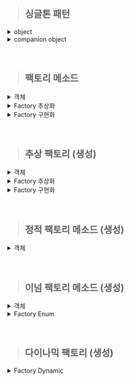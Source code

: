 > ## 싱글톤 패턴

<details>
    <summary>object</summary>

- java의 static과 kotlin의 object은 동일하게 보이지만 다름.
  - static은 클래스 로더가 클래스를 읽을 때 안에 static이 있다면 메모리 영역에 적재하는 것 뿐임. 새로운 객체를 생성할 수 있음.
  - object는 인스턴스 객체를 단 1개 만들어줌. 새로운 객체를 생성할 수 없음. 이때 만들어진 객체명은 클래스명과 동일함. 
- 실제 사용될 때 초기화 됨.
- 생성자가 없는 클래스만 사용 가능. 
  - 생성자가 없으므로 파라미터를 전달하려면 set으로 설정하는 수밖에 없음.
- 내부 변수가 여러개 일 때, 하나의 변수에 접근만 해도 나머지 하나의 변수도 초기화 된다.
  - 이를 막고 싶다면 변수에 by lazy 사용. (특이한 경우가 아니라면 사용 안할 듯함.)
- 클래스명.(함수/필드)로 호출 가능.
- 기본적으로 스레드 안전.

  ```kotlin
  package singleton
    
  object ObjectSingleton {
    val firstValue = "first"
    val secoundValue by lazy {"lazy"}
  }
  ```

</details>

<details>
    <summary>companion object</summary>

- 해당 클래스가 로드될 때 초기화 됨.
- companion object가 적용된 내부만 싱글톤 객체가 됨. 즉 외부 클래스는 싱글톤 아님.
  - 클래스 수준의 정적 멤버가 필요할 때 사용할 수 있음.
  - 생성자를 만들 수 있어 파라미터를 전달할 수 있음.
- companion object 내에 선언된 속성과 함수는 클래스명/객체명.(함수/필드) 호출 가능.

  ```kotlin
  package singleton
  
  class CompanionObjectSingletone private constructor() {
  
  //    Lazy Initialization
  //    companion object {
  //        private var instance: CompanionObjectSingletone? = null;
  //
  //        fun getInstance(): CompanionObjectSingletone {
  //            return instance ?: CompanionObjectSingletone().also {
  //                    instance = it
  //            }
  //        }
  //    }
  
  //    Eager Initialization
  //    companion object {
  //        private var instance: CompanionObjectSingletone =  CompanionObjectSingletone();
  //
  //        fun getInstance(): CompanionObjectSingletone {
  //            return instance
  //        }
  //    }
  
  //    double checked locking
  //    companion object {
  //        @Volatile private var instance: CompanionObjectSingletone? = null;
  //
  //        fun getInstance(): CompanionObjectSingletone {
  //            return instance ?: synchronized(this) {
  //                instance ?: CompanionObjectSingletone().also {
  //                    instance = it
  //                }
  //            }
  //        }
  //    }
  
  //    Lazy Holder
  //    inner 키워드를 사용하지 않으면 static 내부 클래스(Inner 클래스) 로 되고
  //    inner 키워드를 사용해야 non-static 내부 클래스(Nested 클래스) 가 된다.
  //    private class LazyHolderInner{
  //        companion object{
  //            val companionObjectSingletone : CompanionObjectSingletone = CompanionObjectSingletone()
  //        }
  //    }
  //
  //    companion object {
  //        fun getInstance(): CompanionObjectSingletone {
  //            return LazyHolderInner.companionObjectSingletone
  //        }
  //    }
  
      // kotlin singleton 완벽한 방법. 
  //    lazy 이용하여 스레드 안전 보장.
  //    생성자도 만들 수 있어 파라미터도 받을 수 있음.
      companion object {
          private val instance: CompanionObjectSingletone by lazy { CompanionObjectSingletone() }
  
          fun getInstance(): CompanionObjectSingletone {
              return instance
          }
      }
  
  }
  ```
</details>

<br/>
<br/>

> ## 팩토리 메소드

<details>
  <summary>객체</summary>

- 생성 하려는 객체들

```kotlin
package factoryMethod

open class Drink {
}
```

```kotlin
package factoryMethod

class Coffee : Drink(){
}
```

```kotlin
package factoryMethod

class Tea : Drink() {
}
```
</details>

<details>
  <summary>Factory 추상화</summary>

- factory 인터페이스
- 객체 생성 메소드를 가지고 있음.

  ```kotlin
  package factoryMethod
  
  fun interface DrinkFactory {
      fun makeDrink() : Drink
  }
  ```
</details>

<details>
  <summary>Factory 구현화</summary>

- 실제 객체 생성 기능을 구현한 서브 클래스.

  ```kotlin
  package factoryMethod
  
  class DrinkFactoryImpl : DrinkFactory {
      override fun makeDrink(): Drink {
          println("make Drink")
          return Drink()
      }
  }
  ```

  ```kotlin
  package factoryMethod
  
  class CoffeeFactory : DrinkFactory {
      override fun makeDrink(): Drink {
          println("make Coffee")
          return Coffee()
      }
  }
  ```

  ```kotlin
  package factoryMethod
  
  class TeaFactoryImpl : DrinkFactory{
      override fun makeDrink(): Drink {
          println("make Tea")
          return Tea()
      }
  }
  ```
</details>

<br/>
<br/>

> ## 추상 팩토리 (생성)

<details>
  <summary>객체</summary>

- 객체 : 버거, 음료수
- 객체 집합 : 버거 셋트

  ```kotlin
  package abstractFactory
  
  class BurgerKingBurger:Burger {
      init {
          println("make BurgerKingBurger")
      }
  }
  ```
  
  ```kotlin
  package abstractFactory
  
  class BurgerKingDrink:Drink {
      init {
          println("make BurgerKingDrink")
      }
  }
  ```
  ```kotlin
  package abstractFactory
  
  class MacdonaldBurger() :Burger {
      init {
          println("make MacdonaldBurger")
      }
  }
  ```
  ```kotlin
  package abstractFactory
  
  class MacdonaldDrink:Drink {
      init {
          println("make MacdonaldDrink")
      }
  }
  ```
  ```kotlin
  package abstractFactory
  
  data class BurgerSet(
      val burger:Burger,
      val drink: Drink
  )
  ```

</details> 

<details>
  <summary>Factory 추상화</summary>

- 객체 집합 생성 메소드를 가진 팩토리.

  ```kotlin
  package abstractFactory
  
  interface BurgerSetFactory {
      fun makeBurgerSet(type: String):BurgerSet?
  }
  ```

</details> 

<details>
  <summary>Factory 구현화</summary>

- 실제 객체를 생성하는 팩토리

  ```kotlin
  package abstractFactory
  
  class BurgerSetFactoryImpl:BurgerSetFactory {
      override fun makeBurgerSet(type: String): BurgerSet?{
          var burgerSet:BurgerSet? = null
  
          when(type){
              "Macdonald" -> burgerSet = BurgerSet(MacdonaldBurger(), MacdonaldDrink())
              "BurgerKing" -> burgerSet = BurgerSet(BurgerKingBurger(), BurgerKingDrink())
          }
  
          return burgerSet
      }
  }
  ```
</details> 

<br/>
<br/>

> ## 정적 팩토리 메소드 (생성)

<details>
  <summary>객체</summary>

- companion object 메소드 생성.

  ```kotlin
  package staticFactoryMethod
  
  class Drink {
      companion object{
          fun from():Drink{
              return Drink()
          }
  
          fun of(): Drink{
              return Drink()
          }
  
          fun valueOf():Drink{
              return Drink()
          }
  
          fun getInstance(): Drink{
              return Drink()
          }
          
          fun newInstance(): Drink{
              return Drink()
          }
          
          fun getString():String{
              return "Drink"
          }
          
          fun newString():String{
              return "Drink"
          }
      }
  }
  ```
</details>

<br/>
<br/>

> ## 이넘 팩토리 메소드 (생성)
<details>
  <summary>객체</summary>

- Food 상속 받은 음료수, 햄버거

  ```kotlin
  package enumFactoryMethod
  
  interface Food {
  }
  ```
  
  ```kotlin
  package enumFactoryMethod
  
  class Drink: Food {
      init {
          println("make Drink")
      }
  }
  ```
  
  ```kotlin
  package enumFactoryMethod
  
  class Hamburger:Food {
      init{
          println("make Hamburger")
      }
  }
  ```

</details>

<details>
  <summary>Factory Enum</summary>

- 음식 객체를 생성하는 팩토리 이넘.
- 추상 메소드를 만들고 모든 상수가 해당 메소드를 구현할 수 있도록 하면 됨.

```kotlin
package enumFactoryMethod

enum class FoodFactory(
  val foodName: String
) {
  DRINK("음료수"){
    override fun createFood(): Food {
      return Drink()
    }
  },
  HAMBURGER("햄버거"){
    override fun createFood(): Food {
      return Hamburger()
    }
  };
  abstract fun createFood(): Food
}
```

</details>

<br/>
<br/>

> ## 다이나믹 팩토리 (생성)

<details>
  <summary>Factory Dynamic</summary>

- reflection API를 이용하였음.

```kotlin
package dynamicFactory

import enumFactoryMethod.Drink
import enumFactoryMethod.Food
import enumFactoryMethod.Hamburger
import java.lang.RuntimeException

object DynamicFactory {

    // out을 통해 하위 객체도 저장될 수 있도록 한다.
    private val registerTypes: MutableMap<String, Class<out Food>> = HashMap();

    // 기본 클래스 타입 저장
    init {
        registerTypes["Hamburger"] = Hamburger::class.java
        registerTypes["Drink"] = Drink::class.java
    }

    // 실행 도중 추가하고 싶어진 경우
    fun setRegisterType(type: String, cls: Class<out Food>){
        registerTypes[type] = cls
    }

    // 클래스 확인 후 리턴
    private fun getFoodClass(type: String): Class<out Food> {
        return registerTypes[type] ?: throw RuntimeException("해당 음식 없음")
    }

    // 클래스 생성자를 이용하여 새로운 객체를 만들고 Food로 형변환
    fun createFood(type: String): Food {
        return getFoodClass(type).getDeclaredConstructor().newInstance() as Food
    }
}
```
</details>

<br/>
<br/>